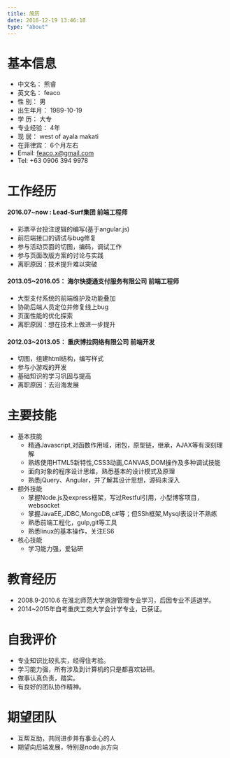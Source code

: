 ```yaml
---
title: 简历
date: 2016-12-19 13:46:18
type: "about"
---
```

# 基本信息
- 中文名：   熊睿
- 英文名：   feaco
- 性  别：   男
- 出生年月： 1989-10-19
- 学   历：  大专
- 专业经验： 4年
- 现    居： west of ayala makati
- 在菲律宾： 6个月左右
- Email:    feaco.x@gmail.com
- Tel:      +63 0906 394 9978

# 工作经历
#### 2016.07~now : Lead-Surf集团 前端工程师
- 彩票平台投注逻辑的编写(基于angular.js)
- 前后端接口的调试与bug修复
- 参与活动页面的切图，编码，调试工作
- 参与页面改版方案的讨论与实践
- 离职原因：技术提升难以突破

#### 2013.05~2016.05： 海尔快捷通支付服务有限公司 前端工程师
- 大型支付系统的前端维护及功能叠加
- 协助后端人员定位并修复线上bug
- 页面性能的优化探索
- 离职原因：想在技术上做进一步提升

#### 2012.03~2013.05： 重庆博拉网络有限公司 前端开发
- 切图，组建html结构，编写样式
- 参与小游戏的开发
- 基础知识的学习巩固与提高
- 离职原因：去沿海发展

# 主要技能
- 基本技能
	+ 精通Javascript,对函数作用域，闭包，原型链，继承，AJAX等有深刻理解
	+ 熟练使用HTML5新特性,CSS3动画,CANVAS,DOM操作及多种调试技能
	+ 面向对象的程序设计思维，熟悉基本的设计模式及原理
	+ 熟悉jQuery、Angular，并了解其设计思想，源码未深入
- 额外技能
	+ 掌握Node.js及express框架，写过Restful引用，小型博客项目，websocket
	+ 掌握JavaEE,JDBC,MongoDB,c#等；但SSh框架,Mysql表设计不熟练
	+ 熟悉前端工程化，gulp,git等工具
	+ 熟悉linux的基本操作，关注ES6
- 核心技能
	+ 学习能力强，爱钻研

# 教育经历
- 2008.9-2010.6 在淮北师范大学旅游管理专业学习，后因专业不适退学。
- 2014~2015年自考重庆工商大学会计学专业，已获证。

# 自我评价
- 专业知识比较扎实，经得住考验。
- 学习能力强，所有涉及到计算机的只是都喜欢钻研。
- 做事认真负责，踏实。
- 有良好的团队协作精神。

# 期望团队
- 互帮互助，共同进步并有事业心的人
- 期望向后端发展，特别是node.js方向



